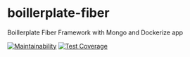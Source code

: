 # boillerplate-fiber
Boillerplate Fiber Framework with Mongo and Dockerize app

[![Maintainability](https://api.codeclimate.com/v1/badges/9939b6fff13c68d4f61e/maintainability)](https://codeclimate.com/github/firmanJS/boillerplate-fiber/maintainability)
[![Test Coverage](https://api.codeclimate.com/v1/badges/9939b6fff13c68d4f61e/test_coverage)](https://codeclimate.com/github/firmanJS/boillerplate-fiber/test_coverage)